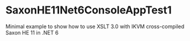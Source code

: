 # SaxonHE11Net6ConsoleAppTest1
Minimal example to show how to use XSLT 3.0 with IKVM cross-compiled Saxon HE 11 in .NET 6
